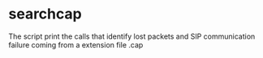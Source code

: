 # searchcap
The script print the calls that identify lost packets and SIP communication failure coming from a extension file .cap
